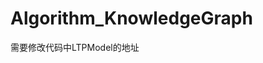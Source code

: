 # Algorithm_KnowledgeGraph

[实验数据]: 链接：https://pan.baidu.com/s/1uM3KgHIZlx7V9zdpMH6y6A?pwd=gguh
[LTPModel]: 链接：https://pan.baidu.com/s/1x6e0IbsZD8PK_4oIlpVuqg?pwd=eynl

需要修改代码中LTPModel的地址
